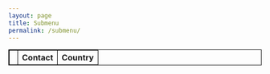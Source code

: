 ```yaml
---
layout: page
title: Submenu
permalink: /submenu/
---
```



<html>
<style>
table, th, td {
  border:1px solid black;
}
</style>
<body>


<table style="width:100%">
  <tr>
    <th><a href="https://nikhilc3.github.io/Blog1/_notebooks/2022/10/09/APHACKS.html"></a></th>
    <th>Contact</th>
    <th>Country</th>
  </tr>